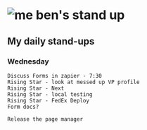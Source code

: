 # ![me](https://avatars2.githubusercontent.com/u/5232044?s=50&v=4) ben's stand up

## My daily stand-ups
 
### Wednesday

    Discuss Forms in zapier - 7:30
    Rising Star - look at messed up VP profile
    Rising Star - Next
    Rising Star - local testing
    Rising Star - FedEx Deploy
    Form docs?
    
    Release the page manager
